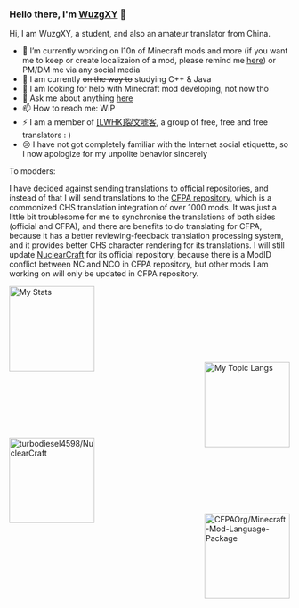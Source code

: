 ### Hello there, I'm [WuzgXY](https://github.com/WuzgXY-GitHub) 👋

Hi, I am WuzgXY, a student, and also an amateur translator from China.

- 🔭 I’m currently working on l10n of Minecraft mods and more (if you want me to keep or create localizaion of a mod, please remind me [here](https://github.com/WuzgXY-GitHub/WuzgXY-GitHub/issues)) or PM/DM me via any social media
- 🌱 I am currently ~~on the way to~~ studying C++ & Java
- 🤔 I am looking for help with Minecraft mod developing, not now tho
- 💬 Ask me about anything [here](https://github.com/WuzgXY-GitHub/WuzgXY-GitHub/issues)
- 📫 How to reach me: WIP
- ⚡ I am a member of <a target="_blank" href="https://github.com/LWHK" title="sp Litwordhoek">[<abbr title="sp Litwordhoek">LWHK</abbr>]裂文唬客</a>, a group of free, free and free translators : )
- 😢 I have not got completely familiar with the Internet social etiquette, so I now apologize for my unpolite behavior sincerely

To modders:

I have decided against sending translations to official repositories, and instead of that I will send translations to the [CFPA repository](https://github.com/CFPAOrg/Minecraft-Mod-Language-Package/blob/1.16/README-en.md), which is a commonized CHS translation integration of over 1000 mods. It was just a little bit troublesome for me to synchronise the translations of both sides (official and CFPA), and there are benefits to do translating for CFPA, because it has a better reviewing-feedback translation processing system, and it provides better CHS character rendering for its translations. I will still update [NuclearCraft](https://github.com/turbodiesel4598/NuclearCraft) for its official repository, because there is a ModID conflict between NC and NCO in CFPA repository, but other mods I am working on will only be updated in CFPA repository.

<a href="https://github.com/anuraghazra/github-readme-stats/" target="_blank" title=" My stats and my topic langs">
  <img alt="My Stats" align="left" height="153" src="https://github-readme-stats.vercel.app/api?username=WuzgXY-GitHub&count_private=false&show_icons=true&theme=gruvbox&hide_title=true/" />
  <br /><br /><br /><br /><br /><br /><br /><br />
  <img alt="My Topic Langs" align="right" height="153" src="https://github-readme-stats.vercel.app/api/top-langs/?username=WuzgXY-GitHub&count_private=false&theme=gruvbox&layout=default/" />
</a>
<br /><br /><br /><br /><br /><br /><br /><br />
<a target="_blank" href="https://github.com/turbodiesel4598/NuclearCraft" title="NuclearCraft: Overhauled">
  <img alt="turbodiesel4598/NuclearCraft" align="left" height="153" src="https://github-readme-stats.vercel.app/api/pin/?username=turbodiesel4598&theme=gruvbox&repo=NuclearCraft" />
</a>
<br /><br /><br /><br /><br /><br /><br /><br />
<a target="_blank" href="https://github.com/CFPAOrg/Minecraft-Mod-Language-Package/" title="CFPA CHS L10n Project">
  <img alt="CFPAOrg/Minecraft-Mod-Language-Package" align="right" height="153" src="https://github-readme-stats.vercel.app/api/pin/?username=CFPAOrg&theme=gruvbox&repo=Minecraft-Mod-Language-Package" />
</a>
                                                  
<!--### Hi there 👋

**WuzgXY-GitHub/WuzgXY-GitHub** is a ✨ _special_ ✨ repository because its `README.md` (this file) appears on your GitHub profile.

Here are some ideas to get you started:

- 🔭 I’m currently working on ...
- 🌱 I’m currently learning ...
- 👯 I’m looking to collaborate on ...
- 🤔 I’m looking for help with ...
- 💬 Ask me about ...
- 📫 How to reach me: ...
- 😄 Pronouns: ...
- ⚡ Fun fact: ...

-->

<!--

**Great thanks to [Anurag Hazra](https://github.com/anuraghazra) who made the templates of stats!**

-->
